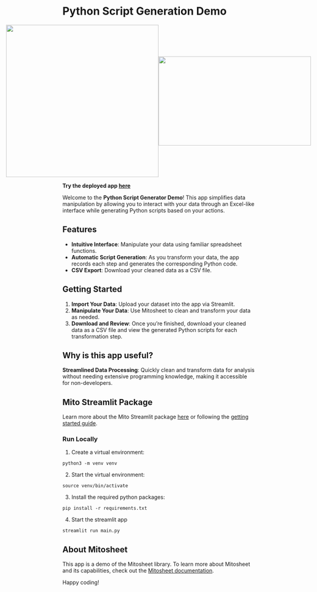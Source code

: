 # Python Script Generation Demo
<div style="display: flex; justify-content: center; align-items: center;">
  <img src="https://github.com/user-attachments/assets/25de3c9a-d73a-4200-8ac8-d6a2416e6e3d" style="width: 400px; height: auto; margin-right: 0px;" />
  <img src="https://github.com/user-attachments/assets/721cfadb-84c4-4025-92df-dd3e0e118efc" style="width: 400px; height: 234px;" />
</div>

**Try the deployed app [here](https://mito-script-generator-demo.streamlit.app/)**

Welcome to the **Python Script Generator Demo**! This app simplifies data manipulation by allowing you to interact with your data through an Excel-like interface while generating Python scripts based on your actions.

## Features

- **Intuitive Interface**: Manipulate your data using familiar spreadsheet functions.
- **Automatic Script Generation**: As you transform your data, the app records each step and generates the corresponding Python code.
- **CSV Export**: Download your cleaned data as a CSV file.

## Getting Started

1. **Import Your Data**: Upload your dataset into the app via Streamlit.
2. **Manipulate Your Data**: Use Mitosheet to clean and transform your data as needed.
3. **Download and Review**: Once you’re finished, download your cleaned data as a CSV file and view the generated Python scripts for each transformation step.

## Why is this app useful?
**Streamlined Data Processing**: Quickly clean and transform data for analysis without needing extensive programming knowledge, making it accessible for non-developers.

## Mito Streamlit Package 
Learn more about the Mito Streamlit package [here](https://docs.trymito.io/mito-for-streamlit/getting-started) or following the [getting started guide](https://docs.trymito.io/mito-for-streamlit/create-an-app).

### Run Locally 
1. Create a virtual environment:
```
python3 -m venv venv
```

2. Start the virtual environment:
```
source venv/bin/activate
```

3. Install the required python packages:
```
pip install -r requirements.txt
```

4. Start the streamlit app
```
streamlit run main.py
```

## About Mitosheet
This app is a demo of the Mitosheet library. To learn more about Mitosheet and its capabilities, check out the [Mitosheet documentation](https://github.com/mitaas/mito).

Happy coding!
